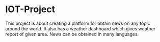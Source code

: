 # IOT-Project
This project is about creating a platform for obtain news on any topic around the world. It also has a weather dashboard which gives weather report of given area. News can be obtained in many languages.
